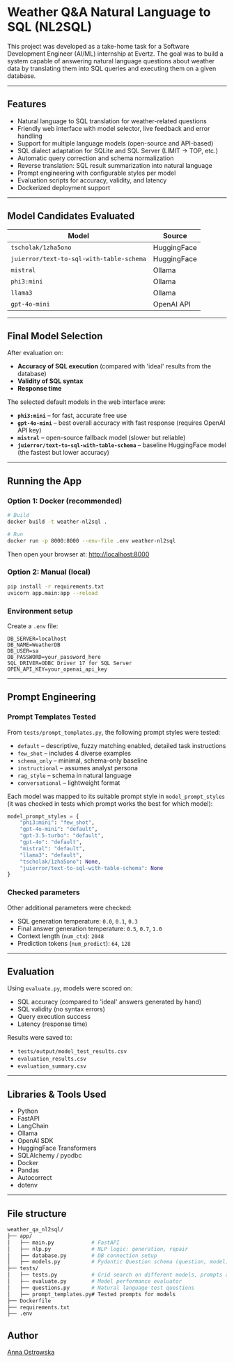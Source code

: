 # Weather Q\&A Natural Language to SQL (NL2SQL)

This project was developed as a take-home task for a Software Development Engineer (AI/ML) internship at Evertz. The goal was to build a system capable of answering natural language questions about weather data by translating them into SQL queries and executing them on a given database.

---

## Features

* Natural language to SQL translation for weather-related questions
* Friendly web interface with model selector, live feedback and error handling
* Support for multiple language models (open-source and API-based)
* SQL dialect adaptation for SQLite and SQL Server (LIMIT → TOP, etc.)
* Automatic query correction and schema normalization
* Reverse translation: SQL result summarization into natural language
* Prompt engineering with configurable styles per model
* Evaluation scripts for accuracy, validity, and latency
* Dockerized deployment support

---

## Model Candidates Evaluated

| Model                                    | Source      |
| ---------------------------------------- | ----------- |
| `tscholak/1zha5ono`                      | HuggingFace |
| `juierror/text-to-sql-with-table-schema` | HuggingFace |
| `mistral`                                | Ollama      |
| `phi3:mini`                              | Ollama      |
| `llama3`                                 | Ollama      |
| `gpt-4o-mini` | OpenAI API  |

---

## Final Model Selection

After evaluation on:

* **Accuracy of SQL execution** (compared with 'ideal' results from the database)
* **Validity of SQL syntax**
* **Response time**

The selected default models in the web interface were:

* **`phi3:mini`** – for fast, accurate free use
* **`gpt-4o-mini`** – best overall accuracy with fast response (requires OpenAI API key)
* **`mistral`** – open-source fallback model (slower but reliable)
* **`juierror/text-to-sql-with-table-schema`** – baseline HuggingFace model (the fastest but lower accuracy)

---

## Running the App

### Option 1: Docker (recommended)

```bash
# Build
docker build -t weather-nl2sql .

# Run
docker run -p 8000:8000 --env-file .env weather-nl2sql
```

Then open your browser at: [http://localhost:8000](http://localhost:8000)

### Option 2: Manual (local)

```bash
pip install -r requirements.txt
uvicorn app.main:app --reload
```

### Environment setup

Create a `.env` file:

```dotenv
DB_SERVER=localhost
DB_NAME=WeatherDB
DB_USER=sa
DB_PASSWORD=your_password_here
SQL_DRIVER=ODBC Driver 17 for SQL Server
OPEN_API_KEY=your_openai_api_key
```

---

## Prompt Engineering

### Prompt Templates Tested

From `tests/prompt_templates.py`, the following prompt styles were tested:

* `default` – descriptive, fuzzy matching enabled, detailed task instructions
* `few_shot` – includes 4 diverse examples
* `schema_only` – minimal, schema-only baseline
* `instructional` – assumes analyst persona
* `rag_style` – schema in natural language
* `conversational` – lightweight format

Each model was mapped to its suitable prompt style in `model_prompt_styles` (it was checked in tests which prompt works the best for which model):

```python
model_prompt_styles = {
    "phi3:mini": "few_shot",
    "gpt-4o-mini": "default",
    "gpt-3.5-turbo": "default",
    "gpt-4o": "default",
    "mistral": "default",
    "llama3": "default",
    "tscholak/1zha5ono": None,
    "juierror/text-to-sql-with-table-schema": None
}
```

### Checked parameters

Other additional parameters were checked:

* SQL generation temperature: `0.0`, `0.1`, `0.3`
* Final answer generation temperature: `0.5`, `0.7`, `1.0`
* Context length (`num_ctx`): `2048`
* Prediction tokens (`num_predict`): `64`, `128`

---

## Evaluation

Using `evaluate.py`, models were scored on:

* SQL accuracy (compared to 'ideal' answers generated by hand)
* SQL validity (no syntax errors)
* Query execution success
* Latency (response time)

Results were saved to:

* `tests/output/model_test_results.csv`
* `evaluation_results.csv`
* `evaluation_summary.csv`

---

## Libraries & Tools Used

* Python 
* FastAPI
* LangChain
* Ollama
* OpenAI SDK
* HuggingFace Transformers
* SQLAlchemy / pyodbc
* Docker
* Pandas
* Autocorrect
* dotenv

---

## File structure

```bash
weather_qa_nl2sql/
├── app/
│   ├── main.py            # FastAPI 
│   ├── nlp.py             # NLP logic: generation, repair
│   ├── database.py        # DB connection setup
│   ├── models.py          # Pydantic Question schema (question, model, api_key)
├── tests/
│   ├── tests.py           # Grid search on different models, prompts and hyperparamaters
│   ├── evaluate.py        # Model performance evaluator
│   ├── questions.py       # Natural language test questions
│   ├── prompt_templates.py# Tested prompts for models
├── Dockerfile
├── requirements.txt
├── .env
```


## Author

[Anna Ostrowska](https://github.com/annaostrowska03)
 
